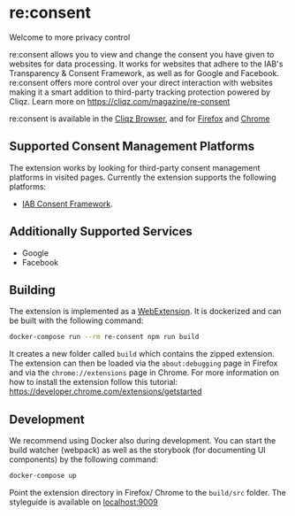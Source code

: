 # re:consent

Welcome to more privacy control

re:consent allows you to view and change the consent you have given to websites for data processing. It works for websites that adhere to the IAB's Transparency & Consent Framework, as well as for Google and Facebook. re:consent offers more control over your direct interaction with websites making it a smart addition to third-party tracking protection powered by Cliqz.
Learn more on https://cliqz.com/magazine/re-consent

re:consent is available in the [Cliqz Browser](https://cliqz.com/download), and for [Firefox](https://addons.mozilla.org/en-US/firefox/addon/re-consent/) and [Chrome](https://chrome.google.com/webstore/detail/reconsent/djcdlbbfldmndgenehaifaiiahhhagfa)

## Supported Consent Management Platforms

The extension works by looking for third-party consent management platforms in visited pages. Currently the extension supports the following platforms:

 * [IAB Consent Framework](https://iabtechlab.com/standards/gdpr-transparency-and-consent-framework/).


## Additionally Supported Services

 * Google
 * Facebook


## Building

The extension is implemented as a [WebExtension](https://developer.mozilla.org/en-US/Add-ons/WebExtensions).
It is dockerized and can be built with the following command:

```bash
docker-compose run --rm re-consent npm run build
```

It creates a new folder called `build` which contains the zipped extension.
The extension can then be loaded via the `about:debugging` page in Firefox and via the `chrome://extensions` page in Chrome.
For more information on how to install the extension follow this tutorial: https://developer.chrome.com/extensions/getstarted


## Development
We recommend using Docker also during development. You can start the build watcher (webpack) as well as the storybook
(for documenting UI components) by the following command:

```bash
docker-compose up
```

Point the extension directory in Firefox/ Chrome to the `build/src` folder. The styleguide is available on [localhost:9009](http://localhost:9009)
